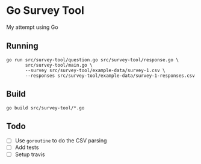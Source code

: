 # Go Survey Tool

My attempt using Go

## Running

```
go run src/survey-tool/question.go src/survey-tool/response.go \
       src/survey-tool/main.go \
       --survey src/survey-tool/example-data/survey-1.csv \
       --responses src/survey-tool/example-data/survey-1-responses.csv
```

## Build

```
go build src/survey-tool/*.go
```

## Todo

- [ ] Use `goroutine` to do the CSV parsing
- [ ] Add tests
- [ ] Setup travis
